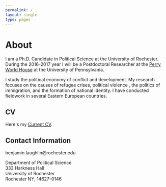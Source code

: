 ```yaml
---
permalink: /
layout: single
type: pages
---
```


<h1 class="page-title">About</h1>

<p class="message">
  I am a Ph.D. Candidate in Political Science at the University of Rochester. During the 2016-2017 year I will be a Postdoctoral Researcher at the <a href="global.upenn.edu/perryworldhouse">Perry World House</a> at the University of Pennsylvania. 
  
  I study the political economy of conflict and development. My research focuses on the causes of refugee crises, political violence , the politics of immigration, and the formation of national identity. I have conducted fieldwork in several Eastern European countries.
</p>


<h2>CV</h2>

<p>Here&#39;s my <a href="CV.pdf">Current CV</a>.</p>

<h2>Contact Information</h2>

<p>benjamin.laughlin@rochester.edu</p>

<p>Department of Political Science<br>
333 Harkness Hall<br>
University of Rochester<br>
Rochester NY, 14627-0146</p>
